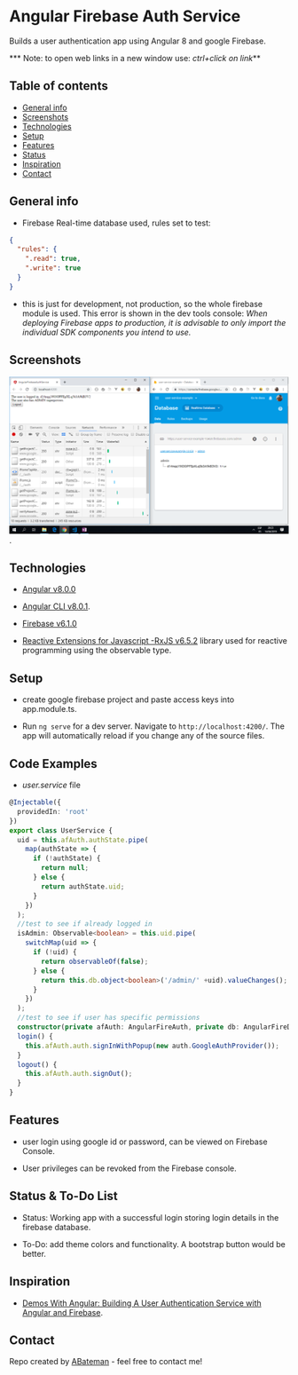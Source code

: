 # Angular Firebase Auth Service

Builds a user authentication app using Angular 8 and google Firebase.

*** Note: to open web links in a new window use: _ctrl+click on link_**

## Table of contents

* [General info](#general-info)
* [Screenshots](#screenshots)
* [Technologies](#technologies)
* [Setup](#setup)
* [Features](#features)
* [Status](#status)
* [Inspiration](#inspiration)
* [Contact](#contact)

## General info

* Firebase Real-time database used, rules set to test:

```json
{
  "rules": {
    ".read": true,
    ".write": true
  }
}


```

* this is just for development, not production, so the whole firebase module is used. This error is shown in the dev tools console: _When deploying Firebase apps to production, it is advisable to only import the individual SDK components you intend to use._

## Screenshots

![Example screenshot](./img/user-logged-in.png).

## Technologies

* [Angular v8.0.0](https://angular.io/)

* [Angular CLI v8.0.1](https://cli.angular.io/).

* [Firebase v6.1.0](https://firebase.google.com/)

* [Reactive Extensions for Javascript -RxJS v6.5.2](https://angular.io/guide/rx-library) library used for reactive programming using the observable type.

## Setup

* create google firebase project and paste access keys into app.module.ts.

* Run `ng serve` for a dev server. Navigate to `http://localhost:4200/`. The app will automatically reload if you change any of the source files.

## Code Examples

* _user.service_ file

```typescript
@Injectable({
  providedIn: 'root'
})
export class UserService {
  uid = this.afAuth.authState.pipe(
    map(authState => {
      if (!authState) {
        return null;
      } else {
        return authState.uid;
      }
    })
  );
  //test to see if already logged in
  isAdmin: Observable<boolean> = this.uid.pipe(
    switchMap(uid => {
      if (!uid) {
        return observableOf(false);
      } else {
        return this.db.object<boolean>('/admin/' +uid).valueChanges();
      }
    })
  );
  //test to see if user has specific permissions
  constructor(private afAuth: AngularFireAuth, private db: AngularFireDatabase) { }
  login() {
    this.afAuth.auth.signInWithPopup(new auth.GoogleAuthProvider());
  }
  logout() {
    this.afAuth.auth.signOut();
  }
}
```

## Features

* user login using google id or password, can be viewed on Firebase Console.

* User privileges can be revoked from the Firebase console.

## Status & To-Do List

* Status: Working app with a successful login storing login details in the firebase database.

* To-Do: add theme colors and functionality. A bootstrap button would be better.

## Inspiration

* [Demos With Angular: Building A User Authentication Service with Angular and Firebase](https://www.youtube.com/watch?v=mfONkAj4x94).

## Contact

Repo created by [ABateman](https://www.andrewbateman.org) - feel free to contact me!
